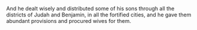 And he dealt wisely and distributed some of his sons through all the districts of Judah and Benjamin, in all the fortified cities, and he gave them abundant provisions and procured wives for them.
